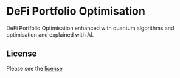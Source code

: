 # DeFi Portfolio Optimisation

DeFi Portfolio Optimisation enhanced with quantum algorithms and optimisation and explained with AI.

## License

Please see the [license](LICENSE)